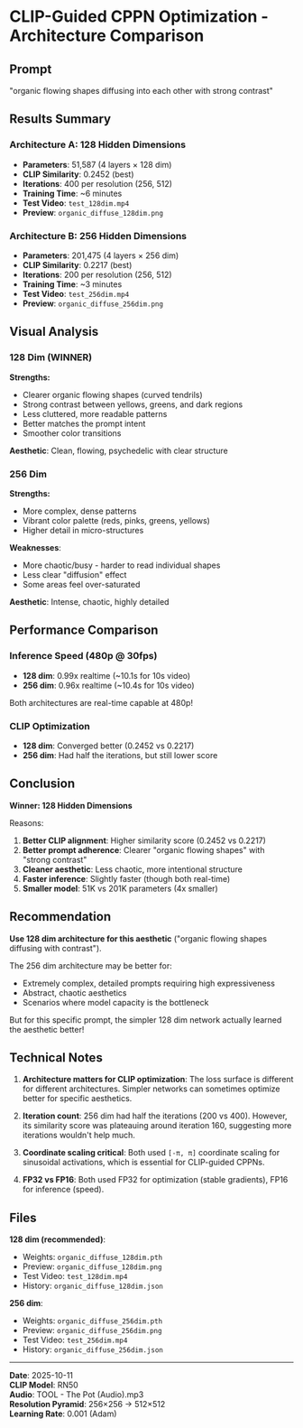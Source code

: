 # CLIP-Guided CPPN Optimization - Architecture Comparison

## Prompt
"organic flowing shapes diffusing into each other with strong contrast"

## Results Summary

### Architecture A: 128 Hidden Dimensions
- **Parameters**: 51,587 (4 layers × 128 dim)
- **CLIP Similarity**: 0.2452 (best)
- **Iterations**: 400 per resolution (256, 512)
- **Training Time**: ~6 minutes
- **Test Video**: `test_128dim.mp4`
- **Preview**: `organic_diffuse_128dim.png`

### Architecture B: 256 Hidden Dimensions
- **Parameters**: 201,475 (4 layers × 256 dim)
- **CLIP Similarity**: 0.2217 (best)
- **Iterations**: 200 per resolution (256, 512)
- **Training Time**: ~3 minutes
- **Test Video**: `test_256dim.mp4`
- **Preview**: `organic_diffuse_256dim.png`

## Visual Analysis

### 128 Dim (WINNER)
**Strengths:**
- Clearer organic flowing shapes (curved tendrils)
- Strong contrast between yellows, greens, and dark regions
- Less cluttered, more readable patterns
- Better matches the prompt intent
- Smoother color transitions

**Aesthetic**: Clean, flowing, psychedelic with clear structure

### 256 Dim
**Strengths:**
- More complex, dense patterns
- Vibrant color palette (reds, pinks, greens, yellows)
- Higher detail in micro-structures

**Weaknesses**:
- More chaotic/busy - harder to read individual shapes
- Less clear "diffusion" effect
- Some areas feel over-saturated

**Aesthetic**: Intense, chaotic, highly detailed

## Performance Comparison

### Inference Speed (480p @ 30fps)
- **128 dim**: 0.99x realtime (~10.1s for 10s video)
- **256 dim**: 0.96x realtime (~10.4s for 10s video)

Both architectures are real-time capable at 480p!

### CLIP Optimization
- **128 dim**: Converged better (0.2452 vs 0.2217)
- **256 dim**: Had half the iterations, but still lower score

## Conclusion

**Winner: 128 Hidden Dimensions**

Reasons:
1. **Better CLIP alignment**: Higher similarity score (0.2452 vs 0.2217)
2. **Better prompt adherence**: Clearer "organic flowing shapes" with "strong contrast"
3. **Cleaner aesthetic**: Less chaotic, more intentional structure
4. **Faster inference**: Slightly faster (though both real-time)
5. **Smaller model**: 51K vs 201K parameters (4x smaller)

## Recommendation

**Use 128 dim architecture for this aesthetic** ("organic flowing shapes diffusing with contrast").

The 256 dim architecture may be better for:
- Extremely complex, detailed prompts requiring high expressiveness
- Abstract, chaotic aesthetics
- Scenarios where model capacity is the bottleneck

But for this specific prompt, the simpler 128 dim network actually learned the aesthetic better!

## Technical Notes

1. **Architecture matters for CLIP optimization**: The loss surface is different for different architectures. Simpler networks can sometimes optimize better for specific aesthetics.

2. **Iteration count**: 256 dim had half the iterations (200 vs 400). However, its similarity score was plateauing around iteration 160, suggesting more iterations wouldn't help much.

3. **Coordinate scaling critical**: Both used `[-π, π]` coordinate scaling for sinusoidal activations, which is essential for CLIP-guided CPPNs.

4. **FP32 vs FP16**: Both used FP32 for optimization (stable gradients), FP16 for inference (speed).

## Files

**128 dim (recommended)**:
- Weights: `organic_diffuse_128dim.pth`
- Preview: `organic_diffuse_128dim.png`
- Test Video: `test_128dim.mp4`
- History: `organic_diffuse_128dim.json`

**256 dim**:
- Weights: `organic_diffuse_256dim.pth`
- Preview: `organic_diffuse_256dim.png`
- Test Video: `test_256dim.mp4`
- History: `organic_diffuse_256dim.json`

---

**Date**: 2025-10-11  
**CLIP Model**: RN50  
**Audio**: TOOL - The Pot (Audio).mp3  
**Resolution Pyramid**: 256×256 → 512×512  
**Learning Rate**: 0.001 (Adam)


